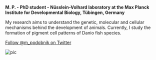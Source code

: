 <b> M. P. - PhD student - Nüsslein-Volhard laboratory at the Max Planck Institute for Developmental Biology, Tübingen, Germany </b>

My research aims to understand the genetic, molecular and cellular mechanisms behind the development of animals. Currently, I study the formation of pigment cell patterns of Danio fish species.

<a href="https://twitter.com/m_podobnik?ref_src=twsrc%5Etfw" class="twitter-follow-button" data-show-count="false">Follow @m_podobnik on Twitter</a>

![pic](https://user-images.githubusercontent.com/64951543/132941218-0f503953-b680-479f-859d-792e07439f7e.png)


